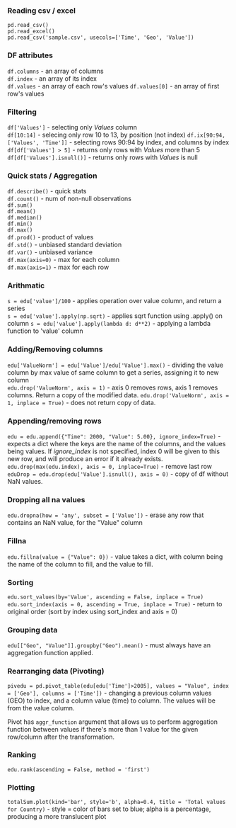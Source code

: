 ### Reading csv / excel
`pd.read_csv()`  
`pd.read_excel()`  
`pd.read_csv('sample.csv', usecols=['Time', 'Geo', 'Value'])`  

### DF attributes
`df.columns` - an array of columns  
`df.index` - an array of its index  
`df.values` - an array of each row's values
`df.values[0]` - an array of first row's values

### Filtering
`df['Values']` - selecting only *Values* column  
`df[10:14]` - selecing only row 10 to 13, by position (not index)
`df.ix[90:94, ['Values', 'Time']]` - selecting rows 90:94 by index, and columns by index  
`df[df['Values'] > 5]` - returns only rows with *Values* more than 5  
`df[df['Values'].isnull()]` - returns only rows with *Values* is null  

### Quick stats / Aggregation
`df.describe()` - quick stats  
`df.count()` - num of non-null observations  
`df.sum()`  
`df.mean()`  
`df.median()`  
`df.min()`  
`df.max()`  
`df.prod()` - product of values  
`df.std()` - unbiased standard deviation   
`df.var()` - unbiased variance  
`df.max(axis=0)` - max for each column  
`df.max(axis=1)` - max for each row  

### Arithmatic
`s = edu['value']/100` - applies operation over value column, and return a series  
`s = edu['value'].apply(np.sqrt)` - applies sqrt function using .apply() on column
`s = edu['value'].apply(lambda d: d**2)` - applying a lambda function to 'value' column  

### Adding/Removing columns
`edu['ValueNorm'] = edu['Value']/edu['Value'].max()` - dividing the value column by max value of same column to get a series, assigning it to new column  
`edu.drop('ValueNorm', axis = 1)` - axis 0 removes rows, axis 1 removes columns. Return a copy of the modified data. 
`edu.drop('ValueNorm', axis = 1, inplace = True)` - does not return copy of data. 

### Appending/removing rows
`edu = edu.append({"Time": 2000, "Value": 5.00}, ignore_index=True)` - expects a dict where the keys are the name of the columns, and the values being values. If *ignore_index* is not specified, index 0 will be given to this new row, and will produce an error if it already exists.  
`edu.drop(max(edu.index), axis = 0, inplace=True)` - remove last row  
`eduDrop = edu.drop(edu['Value'].isnull(), axis = 0)` - copy of df without NaN values.  

### Dropping all na values
`edu.dropna(how = 'any', subset = ['Value'])` - erase any row that contains an NaN value, for the "Value" column  

### Fillna 
`edu.fillna(value = {"Value": 0})` - value takes a dict, with column being the name of the column to fill, and the value to fill.  

### Sorting
`edu.sort_values(by='Value', ascending = False, inplace = True)`  
`edu.sort_index(axis = 0, ascending = True, inplace = True)` - return to original order (sort by index using sort_index and axis = 0)

### Grouping data
`edu[["Geo", "Value"]].groupby("Geo").mean()` - must always have an aggregation function applied.  

### Rearranging data (Pivoting)
`pivedu = pd.pivot_table(edu[edu['Time']>2005], values = "Value", index = ['Geo'], columns = ['Time'])` - changing a previous column values (GEO) to index, and a column value (time) to column. The values will be from the value column.  

Pivot has `aggr_function` argument that allows us to perform aggregation function between values if there's more than 1 value for the given row/column after the transformation.  

### Ranking
`edu.rank(ascending = False, method = 'first')`  

### Plotting
`totalSum.plot(kind='bar', style='b', alpha=0.4, title = 'Total values for Country)` - style = color of bars set to blue; alpha is a percentage, producing a more translucent plot